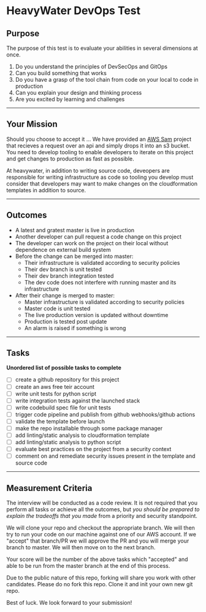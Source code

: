 # HeavyWater DevOps Test

## Purpose

The purpose of this test is to evaluate your abilities in several dimensions at once.

  1. Do you understand the principles of DevSecOps and GitOps
  1. Can you build something that works
  1. Do you have a grasp of the tool chain from code on your local to code in production
  1. Can you explain your design and thinking process
  1. Are you excited by learning and challenges

---

## Your Mission

Should you choose to accept it ... We have provided an [AWS Sam](https://github.com/awslabs/serverless-application-model) project that recieves a request over an api and simply drops it into an s3 bucket. You need to develop tooling to enable developers to iterate on this project and get changes to production as fast as possible. 

At heavywater, in addition to writing source code, deveopers are responsible for writing infrastructure as code so tooling you develop must consider that developers may want to make changes on the cloudformation templates in addition to source.

---

## Outcomes
- A latest and gratest master is live in production
- Another developer can pull request a code change on this project
- The developer can work on the project on their local without dependence on external build system
- Before the change can be merged into master:
  - Their infrastructure is validated according to security policies
  - Their dev branch is unit tested
  - Their dev branch integration tested
  - The dev code does not interfere with running master and its infrastructure
- After their change is merged to master:
  - Master infrastructure is validated according to security policies
  - Master code is unit tested
  - The live production version is updated without downtime
  - Production is tested post update
  - An alarm is raised if something is wrong

---

## Tasks

**Unordered list of possible tasks to complete**
- [ ] create a github repository for this project
- [ ] create an aws free teir account
- [ ] write unit tests for python script
- [ ] write integration tests against the launched stack
- [ ] write codebuild spec file for unit tests
- [ ] trigger code pipeline and publish from github webhooks/github actions
- [ ] validate the template before launch
- [ ] make the repo installable through some package manager
- [ ] add linting/static analysis to cloudformation template
- [ ] add linting/static analysis to python script
- [ ] evaluate best practices on the project from a security context
- [ ] comment on and remediate security issues present in the template and source code
 
---

## Measurement Criteria

The interview will be conducted as a code review. It is not required that you perform all tasks or achieve all the outcomes, but *you should be prepared to explain the tradeoffs that you made* from a priority and security standpoint. 

We will clone your repo and checkout the appropriate branch. We will then try to run your code on our machine against one of our AWS account. If we "accept" that branch/PR we will approve the PR and you will merge your branch to master. We will then move on to the next branch.

Your score will be the number of the above tasks which "accepted" and able to be run from the master branch at the end of this process.

Due to the public nature of this repo, forking will share you work with other candidates. Please do no fork this repo. Clone it and init your own new git repo.


Best of luck. We look forward to your submission!
